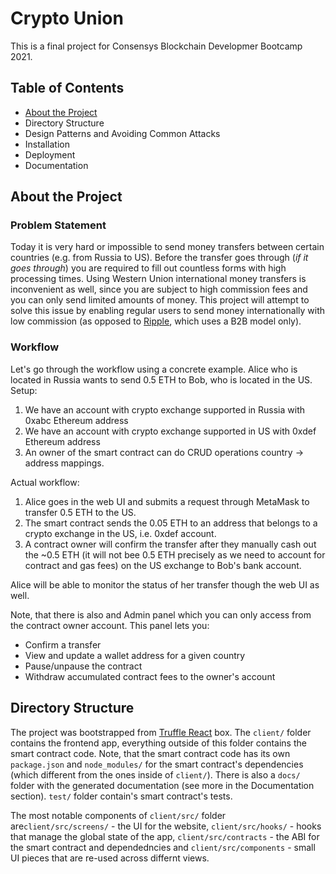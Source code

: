 # Crypto Union
This is a final project for Consensys Blockchain Developmer Bootcamp 2021. 
## Table of Contents
- [About the Project](https://github.com/lnikolenko/blockchain-developer-bootcamp-final-project/blob/main/README.md#about-the-project)
- Directory Structure
- Design Patterns and Avoiding Common Attacks
- Installation
- Deployment
- Documentation
## About the Project
### Problem Statement
Today it is very hard or impossible to send money transfers between certain countries (e.g. from Russia to US). Before the transfer goes through (*if it goes through*) you are required to fill out countless forms with high processing times. Using Western Union international money transfers is inconvenient as well, since you are subject to high commission fees and you can only send limited amounts of money. This project will attempt to solve this issue by enabling regular users to send money internationally with low commission (as opposed to [Ripple](https://ripple.com/), which uses a B2B model only).
### Workflow
Let's go through the workflow using a concrete example. Alice who is located in Russia wants to send 0.5 ETH to Bob, who is located in the US.
Setup:
1. We have an account with crypto exchange supported in Russia with 0xabc Ethereum address
2. We have an account with crypto exchange supported in US with 0xdef Ethereum address
3. An owner of the smart contract can do CRUD operations country -> address mappings.

Actual workflow:
1. Alice goes in the web UI and submits a request through MetaMask to transfer 0.5 ETH to the US. 
2. The smart contract sends the 0.05 ETH to an address that belongs to a crypto exchange in the US, i.e. 0xdef account.
3. A contract owner will confirm the transfer after they manually cash out the ~0.5 ETH (it will not bee 0.5 ETH precisely as we need to account for contract and gas fees) on the US exchange to Bob's bank account.

Alice will be able to monitor the status of her transfer though the web UI as well. 

Note, that there is also and Admin panel which you can only access from the contract owner account. This panel lets you:
- Confirm a transfer
- View and update a wallet address for a given country
- Pause/unpause the contract
- Withdraw accumulated contract fees to the owner's account
## Directory Structure
The project was bootstrapped from [Truffle React](https://www.trufflesuite.com/boxes/react) box. The `client/` folder contains the frontend app, everything outside of this folder contains the smart contract code. Note, that the smart contract code has its own `package.json` and `node_modules/` for the smart contract's dependencies (which different from the ones inside of `client/`). There is also a `docs/` folder with the generated documentation (see more in the Documentation section). `test/` folder contain's smart contract's tests. 

The most notable components of `client/src/` folder are`client/src/screens/` - the UI for the website, `client/src/hooks/` - hooks that manage the global state of the app, `client/src/contracts` - the ABI for the smart contract and dependedncies and `client/src/components` - small UI pieces that are re-used across differnt views.
